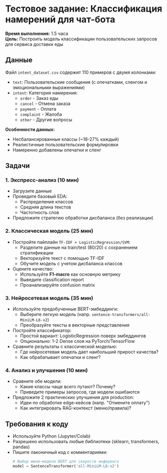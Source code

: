 # Тестовое задание: Классификация намерений для чат-бота

**Время выполнения:** 1.5 часа  
**Цель:** Построить модель классификации пользовательских запросов для сервиса доставки еды  

## Данные
Файл `intent_dataset.csv` содержит 110 примеров с двумя колонками:
- `text`: Пользовательские сообщения (с опечатками, сленгом и эмоциональными выражениями)
- `intent`: Категория намерения:
  - `order` - Заказ еды  
  - `cancel` - Отмена заказа  
  - `payment` - Оплата  
  - `complaint` - Жалоба  
  - `other` - Другие вопросы  

**Особенности данных:**  
- Несбалансированные классы (~18-27% каждый)  
- Реалистичные пользовательские формулировки  
- Намеренно добавлены опечатки и сленг  

## Задачи

### 1. Экспресс-анализ (10 мин)
- Загрузите данные
- Проведите базовый EDA: 
  - Распределение классов
  - Средняя длина текстов
  - Частотность слов
- Предложите стратегию обработки дисбаланса (без реализации)

### 2. Классическая модель (25 мин)
- Постройте пайплайн `TF-IDF + LogisticRegression/SVM`:
  - Разделите данные на train/test (80/20) с сохранением стратификации
  - Векторизуйте текст с помощью TF-IDF
  - Обучите модель с учетом дисбаланса классов
- Оцените качество:
  - Используйте **F1-macro** как основную метрику
  - Выведите classification report
  - Проанализируйте confusion matrix

### 3. Нейросетевая модель (35 мин)
- Используйте предобученные BERT-эмбеддинги:
  - Выберите легкую модель (напр. `sentence-transformers/all-MiniLM-L6-v2`)
  - Преобразуйте тексты в векторные представления
- Постройте классификатор:
  - Простой вариант: LogisticRegression поверх эмбеддингов
  - Опционально: 1-2 Dense слоя на PyTorch/TensorFlow
- Сравните результаты с классической моделью:
  - Где нейросетевая модель дает наибольший прирост качества?
  - Как обрабатывает опечатки и сленг?

### 4. Анализ и улучшения (10 мин)
- Сравните обе модели:
  - Какие классы чаще всего путают? Почему?
  - Приведите примеры запросов, где модели ошибаются
- Предложите 2 практических улучшения для production:
  - Идеи по обработке edge-кейсов (напр. "Отмените оплату")
  - Как интегрировать RAG-контекст (меню/правила)?

## Требования к коду
- Используйте Python (Jupyter/Colab)
- Разрешено использовать любые библиотеки (sklearn, transformers, pandas)
- Пишите лаконичный код с комментариями:
  ```python
  # Выбор мини-модели BERT для скорости инференса
  model = SentenceTransformer('all-MiniLM-L6-v2')